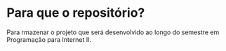 # Para que o repositório?

Para rmazenar o projeto que será desenvolvido ao longo do semestre em Programação para Internet II.
